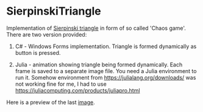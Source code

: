 # SierpinskiTriangle

Implementation of [Sierpinski triangle](https://en.wikipedia.org/wiki/Sierpinski_triangle) in form of so called 'Chaos game'.
There are two version provided:

1. C# - Windows Forms implementation. Triangle is formed dynamically as button is pressed.

2. Julia - animation showing triangle being formed dynamically. Each frame is saved to a separate image file.
You need a Julia environment to run it. Somehow environment from https://julialang.org/downloads/ was not working fine for me, I had to use https://juliacomputing.com/products/juliapro.html

Here is a preview of the last [image](Julia/0000000021.png).
